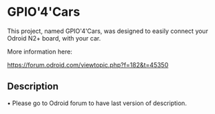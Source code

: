 # GPIO'4'Cars

This project, named GPIO'4'Cars, was designed to easily connect your Odroid N2+ board, with your car.



More information here:

https://forum.odroid.com/viewtopic.php?f=182&t=45350

## Description

• Please go to Odroid forum to have last version of description. 
